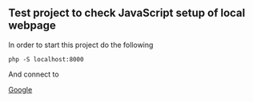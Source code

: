 ## Test project to check JavaScript setup of local webpage

In order to start this project do the following
```
php -S localhost:8000
```
And connect to

[Google](www.google.com)

